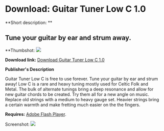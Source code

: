 # Download: Guitar Tuner Low C 1.0

**Short description: **

## Tune your guitar by ear and strum away.

  
**Thumbshot: ![](http://www.freewarefiles.com/screenshot/gtlowc_md.jpg)   
  
**Download link:** [Download Guitar Tuner Low C 1.0](http://freewares.boysofts.com/Guitar-Tuner-Low-C_program_95869.html)  
  

**Publisher's Description**  
  

Guitar Tuner Low C is free to use forever. Tune your guitar by ear and strum
away! Low C is a rare and heavy tuning mostly used for Celtic Folk and Metal.
The bulk of alternate tunings bring a deep resonance and allow for new guitar
chords to be created. Try them all for a new angle on music. Replace old
strings with a medium to heavy gauge set. Heavier strings bring a certain
warmth and make fretting much easier on the the fingers.

**Requires:** [Adobe Flash Player](http://www.adobe.com/go/getflashplayer/).

  
  
Screenshot: ![](http://www.freewarefiles.com/screenshot/gtlowc.jpg)

